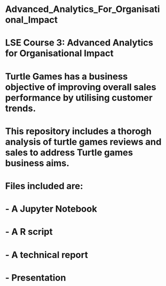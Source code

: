 # Advanced_Analytics_For_Organisational_Impact 
# LSE Course 3: Advanced Analytics for Organisational Impact 

# Turtle Games has a business objective of improving overall sales performance by utilising customer trends.
# This repository includes a thorogh analysis of turtle games reviews and sales to address Turtle games business aims.
# Files included are:
# - A Jupyter Notebook
# - A R script
# - A technical report
# - Presentation
